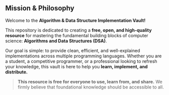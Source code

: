 
## Mission & Philosophy

Welcome to the **Algorithm & Data Structure Implementation Vault!**

This repository is dedicated to creating a **free, open, and high-quality resource** for mastering the fundamental building blocks of computer science: **Algorithms and Data Structures (DSA)**.

Our goal is simple: to provide clean, efficient, and well-explained implementations across multiple programming languages. Whether you are a student, a competitive programmer, or a professional looking to refresh your knowledge, this vault is here to help you **learn, implement, and distribute.**

> **This resource is free for everyone to use, learn from, and share.** We firmly believe that foundational knowledge should be accessible to all.
